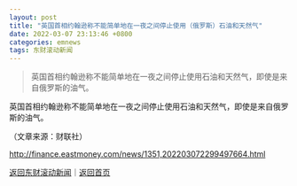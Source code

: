 ```yaml
---
layout: post
title: "英国首相约翰逊称不能简单地在一夜之间停止使用（俄罗斯）石油和天然气"
date: 2022-03-07 23:13:46 +0800
categories: emnews
tags: 东财滚动新闻
---
```

> 英国首相约翰逊称不能简单地在一夜之间停止使用石油和天然气，即使是来自俄罗斯的油气。

<p>英国首相约翰逊称不能简单地在一夜之间停止使用石油和天然气，即使是来自俄罗斯的油气。</p><p class="em_media">（文章来源：财联社）</p>

<http://finance.eastmoney.com/news/1351,202203072299497664.html>

[返回东财滚动新闻](//finews.withounder.com/emnews/)｜[返回首页](//finews.withounder.com/)